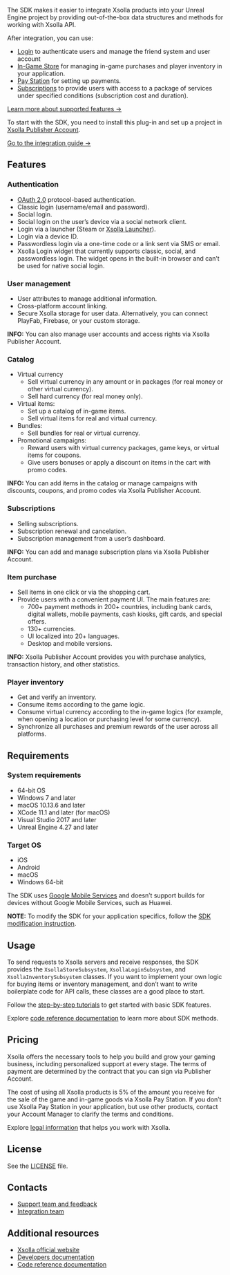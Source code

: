 The SDK makes it easier to integrate Xsolla products into your Unreal Engine project by providing out-of-the-box data structures and methods for working with Xsolla API.

After integration, you can use:

* [Login](https://developers.xsolla.com/doc/login/) to authenticate users and manage the friend system and user account
* [In-Game Store](https://developers.xsolla.com/doc/in-game-store/) for managing in-game purchases and player inventory in your application.
* [Pay Station](https://developers.xsolla.com/doc/pay-station/) for setting up payments.
* [Subscriptions](https://developers.xsolla.com/doc/subscriptions/) to provide users with access to a package of services under specified conditions (subscription cost and duration).

[Learn more about supported features →](#Features)

To start with the SDK, you need to install this plug-in and set up a project in [Xsolla Publisher Account](https://publisher.xsolla.com/signup?store_type=sdk).

[Go to the integration guide →](https://developers.xsolla.com/sdk/unreal-engine/integrate-complete-solution/)


## Features

### Authentication

* [OAuth 2.0](https://oauth.net/2/) protocol-based authentication.
* Classic login (username/email and password).
* Social login.
* Social login on the user’s device via a social network client.
* Login via a launcher (Steam or [Xsolla Launcher](https://developers.xsolla.com/doc/launcher/)).
* Login via a device ID.
* Passwordless login via a one-time code or a link sent via SMS or email.
* Xsolla Login widget that currently supports classic, social, and passwordless login. The widget opens in the built-in browser and can’t be used for native social login.


### User management

* User attributes to manage additional information.
* Cross-platform account linking.
* Secure Xsolla storage for user data. Alternatively, you can connect PlayFab, Firebase, or your custom storage.

**INFO:** You can also manage user accounts and access rights via Xsolla Publisher Account.

### Catalog

* Virtual currency
    * Sell virtual currency in any amount or in packages (for real money or other virtual currency).
    * Sell hard currency (for real money only).
* Virtual items:
    * Set up a catalog of in-game items.
    * Sell virtual items for real and virtual currency.
* Bundles:
    * Sell bundles for real or virtual currency.
* Promotional campaigns:
    * Reward users with virtual currency packages, game keys, or virtual items for coupons.
    * Give users bonuses or apply a discount on items in the cart with promo codes.

**INFO:** You can add items in the catalog or manage campaigns with discounts, coupons, and promo codes via Xsolla Publisher Account.

### Subscriptions
* Selling subscriptions.
* Subscription renewal and cancelation.
* Subscription management from a user’s dashboard.

**INFO:** You can add and manage subscription plans via Xsolla Publisher Account.

### Item purchase

- Sell items in one click or via the shopping cart.
- Provide users with a convenient payment UI. The main features are:
	- 700+ payment methods in 200+ countries, including bank cards, digital wallets, mobile payments, cash kiosks, gift cards, and special offers.
	- 130+ currencies.
	- UI localized into 20+ languages.
	- Desktop and mobile versions.

**INFO:** Xsolla Publisher Account provides you with purchase analytics, transaction history, and other statistics.

### Player inventory

* Get and verify an inventory.
* Consume items according to the game logic.
* Consume virtual currency according to the in-game logics (for example, when opening a location or purchasing level for some currency).
* Synchronize all purchases and premium rewards of the user across all platforms.


## Requirements

### System requirements

* 64-bit OS
* Windows 7 and later
* macOS 10.13.6 and later
* XCode 11.1 and later (for macOS)
* Visual Studio 2017 and later
* Unreal Engine 4.27 and later

### Target OS

* iOS
* Android
* macOS
* Windows 64-bit

The SDK uses [Google Mobile Services](https://www.android.com/gms/) and doesn’t support builds for devices without Google Mobile Services, such as Huawei.

**NOTE:** To modify the SDK for your application specifics, follow the [SDK modification instruction](https://developers.xsolla.com/sdk/unreal-engine/usage/how-to-modify-sdk/).


## Usage

To send requests to Xsolla servers and receive responses, the SDK provides the `XsollaStoreSubsystem`, `XsollaLoginSubsystem`, and `XsollaInventorySubsystem` classes. If you want to implement your own logic for buying items or inventory management, and don’t want to write boilerplate code for API calls, these classes are a good place to start.

Follow the [step-by-step tutorials](https://developers.xsolla.com/sdk/unreal-engine/integrate-complete-solution/integrate-on-app-side/) to get started with basic SDK features.

Explore [code reference documentation](https://developers.xsolla.com/sdk-code-references/unreal-store/) to learn more about SDK methods.


## Pricing

Xsolla offers the necessary tools to help you build and grow your gaming business, including personalized support at every stage. The terms of payment are determined by the contract that you can sign via Publisher Account.

The cost of using all Xsolla products is 5% of the amount you receive for the sale of the game and in-game goods via Xsolla Pay Station. If you don’t use Xsolla Pay Station in your application, but use other products, contact your Account Manager to clarify the terms and conditions.

Explore [legal information](https://xsolla.com/pricing) that helps you work with Xsolla.

## License

See the [LICENSE](https://github.com/xsolla/store-ue4-sdk/blob/master/LICENSE.txt) file.

## Contacts


* [Support team and feedback](https://xsolla.com/partner-support)
* [Integration team](mailto:integration@xsolla.com)


## Additional resources

* [Xsolla official website](https://xsolla.com/)
* [Developers documentation](https://developers.xsolla.com/sdk/unreal-engine/)
* [Code reference documentation](https://developers.xsolla.com/sdk-code-references/unreal-store/)
